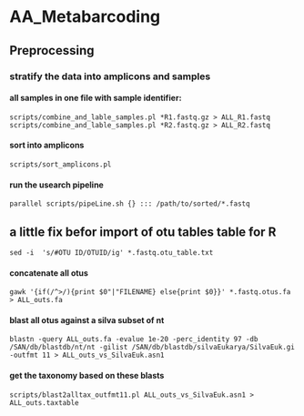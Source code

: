 # AA_Metabarcoding

## Preprocessing

### stratify the data into amplicons and samples
#### all samples in one file with sample identifier:
```shell
scripts/combine_and_lable_samples.pl *R1.fastq.gz > ALL_R1.fastq
scripts/combine_and_lable_samples.pl *R2.fastq.gz > ALL_R2.fastq
```

#### sort into amplicons
`scripts/sort_amplicons.pl`

#### run the usearch pipeline 
`parallel scripts/pipeLine.sh {} ::: /path/to/sorted/*.fastq`

## a little fix befor import of otu tables  table for R
`sed -i  's/#OTU ID/OTUID/ig' *.fastq.otu_table.txt`

#### concatenate all otus
`gawk '{if(/^>/){print $0"|"FILENAME} else{print $0}}' *.fastq.otus.fa > ALL_outs.fa`

#### blast all otus against a silva subset of nt
`blastn -query ALL_outs.fa -evalue 1e-20 -perc_identity 97 -db /SAN/db/blastdb/nt/nt -gilist /SAN/db/blastdb/silvaEukarya/SilvaEuk.gi  -outfmt 11 > ALL_outs_vs_SilvaEuk.asn1`

#### get the taxonomy based on these blasts
`scripts/blast2alltax_outfmt11.pl ALL_outs_vs_SilvaEuk.asn1 > ALL_outs.taxtable`

